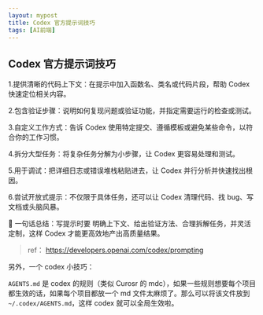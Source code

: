 ```yaml
---
layout: mypost
title: Codex 官方提示词技巧
tags: [AI前端]
---
```


## Codex 官方提示词技巧

1.提供清晰的代码上下文：在提示中加入函数名、类名或代码片段，帮助 Codex 快速定位相关内容。

2.包含验证步骤：说明如何复现问题或验证功能，并指定需要运行的检查或测试。

3.自定义工作方式：告诉 Codex 使用特定提交、遵循模板或避免某些命令，以符合你的工作习惯。

4.拆分大型任务：将复杂任务分解为小步骤，让 Codex 更容易处理和测试。

5.用于调试：把详细日志或错误堆栈粘贴进去，让 Codex 并行分析并快速找出根因。

6.尝试开放式提示：不仅限于具体任务，还可以让 Codex 清理代码、找 bug、写文档或头脑风暴。

📌 一句话总结：写提示时要 明确上下文、给出验证方法、合理拆解任务，并灵活定制，这样 Codex 才能更高效地产出高质量结果。

> ref： https://developers.openai.com/codex/prompting

另外，一个 codex 小技巧：

`AGENTS.md` 是 codex 的规则（类似 Curosr 的 mdc），如果一些规则想要每个项目都生效的话，如果每个项目都放一个 md 文件太麻烦了。那么可以将该文件放到 `~/.codex/AGENTS.md`，这样 codex 就可以全局生效啦。
